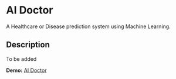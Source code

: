 # AI Doctor

A Healthcare or Disease prediction system using Machine Learning.

## Description

To be added

**Demo:** [AI Doctor](aidoctor.herokuapp.com)
